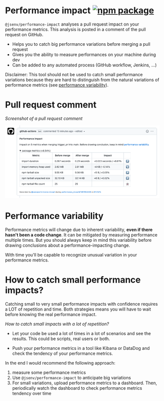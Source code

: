 # Performance impact [![npm package](https://img.shields.io/npm/v/@jsenv/performance-impact.svg?logo=npm&label=package)](https://www.npmjs.com/package/@jsenv/performance-impact)

`@jsenv/performance-impact` analyses a pull request impact on your performance metrics. This analysis is posted in a comment of the pull request on GitHub.

- Helps you to catch big performance variations before merging a pull request
- Gives you the ability to measure performances on your machine during dev
- Can be added to any automated process (GitHub workflow, Jenkins, ...)

Disclaimer: This tool should not be used to catch small performance variations because they are hard to distinguish from the natural variations of performance metrics (see [performance variability](#Performance-variability)).

# Pull request comment

_Screenshot of a pull request comment_

![stuff](./docs/pull_request_comment.png)

# Performance variability

Performance metrics will change due to inherent variability, **even if there hasn't been a code change**.
It can be mitigated by measuring performance multiple times.
But you should always keep in mind this variability before drawing conclusions about a performance-impacting change.

With time you'll be capable to recognize unusual variation in your performance metrics.

# How to catch small performance impacts?

Catching small to very small performance impacts with confidence requires a LOT of repetition and time. Both strategies means you will have to wait before knowing the real performance impact.

_How to catch small impacts with a lot of repetition?_

- Let your code be used a lot of times in a lot of scenarios and see the results. This could be scripts, real users or both.

- Push your performance metrics in a tool like Kibana or DataDog and check the tendency of your performance metrics.

In the end I would recommend the following approach:

1. measure some performance metrics
2. Use `@jsenv/performance-impact` to anticipate big variations
3. For small variations, upload performance metrics to a dashboard. Then, periodically watch the dashboard to check performance metrics tendency over time
